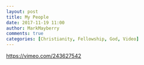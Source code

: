 ```yaml
---
layout: post
title: My People
date: 2017-11-19 11:00
author: MarkMayberry
comments: true
categories: [Christianity, Fellowship, God, Video]
---
```

https://vimeo.com/243627542
